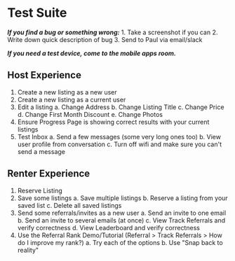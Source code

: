 <!-- TITLE: iOS App -->
<!-- SUBTITLE: iOS Device Testing -->

# Test Suite
***If you find a bug or something wrong:***
	1. Take a screenshot if you can
	2. Write down quick description of bug
	3. Send to Paul via email/slack

***If you need a test device, come to the mobile apps room.***
## Host Experience
1. Create a new listing as a new user
2. Create a new listing as a current user
3. Edit a listing
	a. Change Address
	b. Change Listing Title
	c. Change Price
	d. Change First Month Discount
	e. Change Photos
4. Ensure Progress Page is showing correct results with your current listings
5. Test Inbox
	a. Send a few messages (some very long ones too)
	b. View user profile from conversation
	c. Turn off wifi and make sure you can't send a message
## Renter Experience
1. Reserve Listing 
2. Save some listings
	a. Save multiple listings
	b. Reserve a listing from your saved list
	c. Delete all saved listings
3. Send some referrals/invites as a new user
	a. Send an invite to one email
  b. Send an invite to several emails (at once)
	c. View Track Referrals and verify correctness
  d. View Leaderboard and verify correctness
4. Use the Referral Rank Demo/Tutorial (Referral > Track Referrals > How do I improve my rank?)
  a. Try each of the options
	b. Use "Snap back to reality"